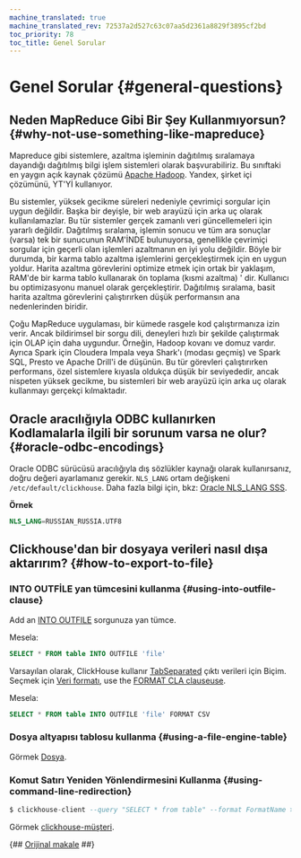 ```yaml
---
machine_translated: true
machine_translated_rev: 72537a2d527c63c07aa5d2361a8829f3895cf2bd
toc_priority: 78
toc_title: Genel Sorular
---
```


# Genel Sorular {#general-questions}

## Neden MapReduce Gibi Bir Şey Kullanmıyorsun? {#why-not-use-something-like-mapreduce}

Mapreduce gibi sistemlere, azaltma işleminin dağıtılmış sıralamaya dayandığı dağıtılmış bilgi işlem sistemleri olarak başvurabiliriz. Bu sınıftaki en yaygın açık kaynak çözümü [Apache Hadoop](http://hadoop.apache.org). Yandex, şirket içi çözümünü, YT'Yİ kullanıyor.

Bu sistemler, yüksek gecikme süreleri nedeniyle çevrimiçi sorgular için uygun değildir. Başka bir deyişle, bir web arayüzü için arka uç olarak kullanılamazlar. Bu tür sistemler gerçek zamanlı veri güncellemeleri için yararlı değildir. Dağıtılmış sıralama, işlemin sonucu ve tüm ara sonuçlar (varsa) tek bir sunucunun RAM'İNDE bulunuyorsa, genellikle çevrimiçi sorgular için geçerli olan işlemleri azaltmanın en iyi yolu değildir. Böyle bir durumda, bir karma tablo azaltma işlemlerini gerçekleştirmek için en uygun yoldur. Harita azaltma görevlerini optimize etmek için ortak bir yaklaşım, RAM'de bir karma tablo kullanarak ön toplama (kısmi azaltma) ' dir. Kullanıcı bu optimizasyonu manuel olarak gerçekleştirir. Dağıtılmış sıralama, basit harita azaltma görevlerini çalıştırırken düşük performansın ana nedenlerinden biridir.

Çoğu MapReduce uygulaması, bir kümede rasgele kod çalıştırmanıza izin verir. Ancak bildirimsel bir sorgu dili, deneyleri hızlı bir şekilde çalıştırmak için OLAP için daha uygundur. Örneğin, Hadoop kovanı ve domuz vardır. Ayrıca Spark için Cloudera Impala veya Shark'ı (modası geçmiş) ve Spark SQL, Presto ve Apache Drill'i de düşünün. Bu tür görevleri çalıştırırken performans, özel sistemlere kıyasla oldukça düşük bir seviyededir, ancak nispeten yüksek gecikme, bu sistemleri bir web arayüzü için arka uç olarak kullanmayı gerçekçi kılmaktadır.

## Oracle aracılığıyla ODBC kullanırken Kodlamalarla ilgili bir sorunum varsa ne olur? {#oracle-odbc-encodings}

Oracle ODBC sürücüsü aracılığıyla dış sözlükler kaynağı olarak kullanırsanız, doğru değeri ayarlamanız gerekir. `NLS_LANG` ortam değişkeni `/etc/default/clickhouse`. Daha fazla bilgi için, bkz: [Oracle NLS\_LANG SSS](https://www.oracle.com/technetwork/products/globalization/nls-lang-099431.html).

**Örnek**

``` sql
NLS_LANG=RUSSIAN_RUSSIA.UTF8
```

## Clickhouse'dan bir dosyaya verileri nasıl dışa aktarırım? {#how-to-export-to-file}

### INTO OUTFİLE yan tümcesini kullanma {#using-into-outfile-clause}

Add an [INTO OUTFILE](../sql-reference/statements/select/into-outfile.md#into-outfile-clause) sorgunuza yan tümce.

Mesela:

``` sql
SELECT * FROM table INTO OUTFILE 'file'
```

Varsayılan olarak, ClickHouse kullanır [TabSeparated](../interfaces/formats.md#tabseparated) çıktı verileri için Biçim. Seçmek için [Veri formatı](../interfaces/formats.md), use the [FORMAT CLA clauseuse](../sql-reference/statements/select/format.md#format-clause).

Mesela:

``` sql
SELECT * FROM table INTO OUTFILE 'file' FORMAT CSV
```

### Dosya altyapısı tablosu kullanma {#using-a-file-engine-table}

Görmek [Dosya](../engines/table-engines/special/file.md).

### Komut Satırı Yeniden Yönlendirmesini Kullanma {#using-command-line-redirection}

``` sql
$ clickhouse-client --query "SELECT * from table" --format FormatName > result.txt
```

Görmek [clickhouse-müşteri](../interfaces/cli.md).

{## [Orijinal makale](https://clickhouse.tech/docs/en/faq/general/) ##}
